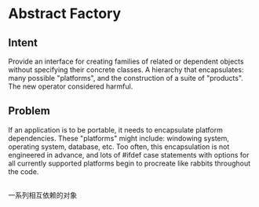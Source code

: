 # Abstract Factory


## Intent
Provide an interface for creating families of related or dependent objects without specifying their concrete classes.
A hierarchy that encapsulates: many possible "platforms", and the construction of a suite of "products".
The new operator considered harmful.

## Problem
If an application is to be portable, it needs to encapsulate platform dependencies. These "platforms" might include: windowing system, operating system, database, etc. Too often, this encapsulation is not engineered in advance, and lots of #ifdef case statements with options for all currently supported platforms begin to procreate like rabbits throughout the code.


## 
一系列相互依赖的对象
